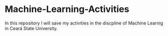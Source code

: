 # Machine-Learning-Activities

In this repository I will save my activities in the discpline of Machine Learnig in Ceará State University.
